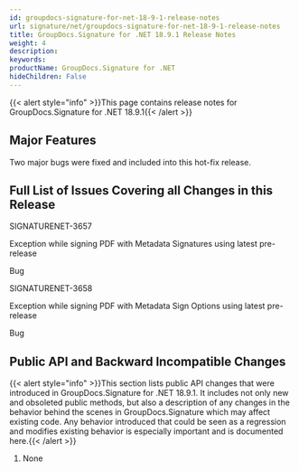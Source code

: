 ```yaml
---
id: groupdocs-signature-for-net-18-9-1-release-notes
url: signature/net/groupdocs-signature-for-net-18-9-1-release-notes
title: GroupDocs.Signature for .NET 18.9.1 Release Notes
weight: 4
description: 
keywords: 
productName: GroupDocs.Signature for .NET
hideChildren: False
---
```

{{< alert style="info" >}}This page contains release notes for GroupDocs.Signature for .NET 18.9.1{{< /alert >}}

## Major Features

Two major bugs were fixed and included into this hot-fix release.

## Full List of Issues Covering all Changes in this Release

SIGNATURENET-3657

Exception while signing PDF with Metadata Signatures using latest pre-release

Bug

SIGNATURENET-3658

Exception while signing PDF with Metadata Sign Options using latest pre-release

Bug

## Public API and Backward Incompatible Changes

{{< alert style="info" >}}This section lists public API changes that were introduced in GroupDocs.Signature for .NET 18.9.1. It includes not only new and obsoleted public methods, but also a description of any changes in the behavior behind the scenes in GroupDocs.Signature which may affect existing code. Any behavior introduced that could be seen as a regression and modifies existing behavior is especially important and is documented here.{{< /alert >}}

1.  None
